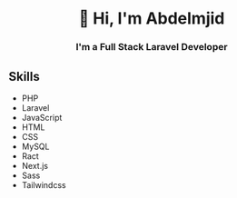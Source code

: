 <h1 align="center">👋 Hi, I'm Abdelmjid</h1>
<h3 align="center">I'm a Full Stack Laravel Developer</h3>

## Skills

- PHP
- Laravel
- JavaScript
- HTML
- CSS
- MySQL
- Ract
- Next.js
- Sass
- Tailwindcss
